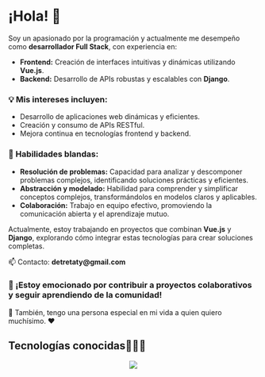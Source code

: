

<h1>¡Hola! 👋</h1>

<p>
  Soy un apasionado por la programación y actualmente me desempeño como <strong>desarrollador Full Stack</strong>, 
  con experiencia en:
</p>

<ul>
  <li><strong>Frontend:</strong> Creación de interfaces intuitivas y dinámicas utilizando <strong>Vue.js</strong>.</li>
  <li><strong>Backend:</strong> Desarrollo de APIs robustas y escalables con <strong>Django</strong>.</li>
</ul>

<h3>💡 Mis intereses incluyen:</h3>
<ul>
  <li>Desarrollo de aplicaciones web dinámicas y eficientes.</li>
  <li>Creación y consumo de APIs RESTful.</li>
  <li>Mejora continua en tecnologías frontend y backend.</li>
</ul>

<h3>🧠 Habilidades blandas:</h3>
<ul>
  <li><strong>Resolución de problemas:</strong> Capacidad para analizar y descomponer problemas complejos, identificando soluciones prácticas y eficientes.</li>
  <li><strong>Abstracción y modelado:</strong> Habilidad para comprender y simplificar conceptos complejos, transformándolos en modelos claros y aplicables.</li>
  <li><strong>Colaboración:</strong> Trabajo en equipo efectivo, promoviendo la comunicación abierta y el aprendizaje mutuo.</li>
</ul>

<p>
  Actualmente, estoy trabajando en proyectos que combinan <strong>Vue.js</strong> y <strong>Django</strong>, 
  explorando cómo integrar estas tecnologías para crear soluciones completas.
</p>

<p>
  📫 Contacto: <strong>detretaty@gmail.com</strong>
</p>

<h3>🚀 ¡Estoy emocionado por contribuir a proyectos colaborativos y seguir aprendiendo de la comunidad!</h3>

<p>🫶 También, tengo una persona especial en mi vida a quien quiero muchísimo. ❤️</p>

<h2 >Tecnologías conocidas👨🏻‍💻</h2>
<p align="center">
  <a href="https://skillicons.dev">
    <img src="https://skillicons.dev/icons?i=git,js,html,css,kubernetes,python,docker,c,vue,java,nuxt,pycharm,django,postman,mysql,figma,npm,pinia,mongodb,angular,primevue" />
  </a>
</p>
